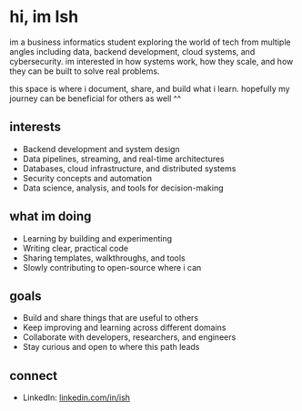 # hi, im Ish

im a business informatics student exploring the world of tech from multiple angles including data, backend development, cloud systems, and cybersecurity. im interested in how systems work, how they scale, and how they can be built to solve real problems.

this space is where i document, share, and build what i learn. hopefully my journey can be beneficial for others as well ^^

## interests

- Backend development and system design  
- Data pipelines, streaming, and real-time architectures  
- Databases, cloud infrastructure, and distributed systems  
- Security concepts and automation  
- Data science, analysis, and tools for decision-making  

## what im doing

- Learning by building and experimenting  
- Writing clear, practical code  
- Sharing templates, walkthroughs, and tools  
- Slowly contributing to open-source where i can  

## goals

- Build and share things that are useful to others  
- Keep improving and learning across different domains  
- Collaborate with developers, researchers, and engineers  
- Stay curious and open to where this path leads  

## connect
 
- LinkedIn: [linkedin.com/in/ish](https://www.linkedin.com/in/ismail-bilkay-164175286/)

